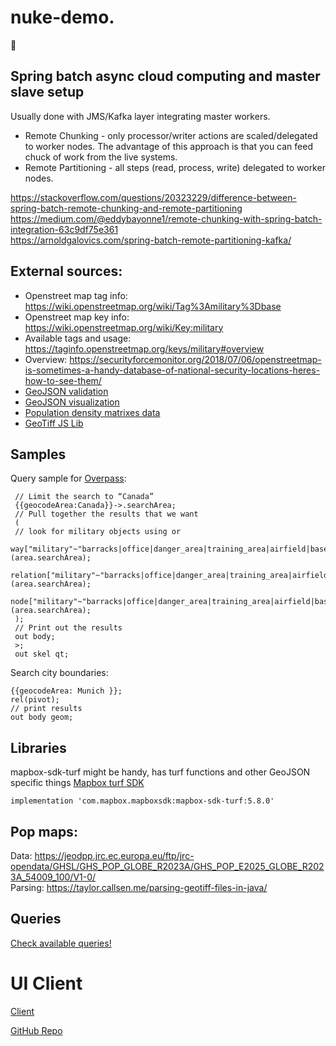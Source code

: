 # nuke-demo.
🥳
## Spring batch async cloud computing and master slave setup

Usually done with JMS/Kafka layer integrating master workers. 

* Remote Chunking - only processor/writer actions are scaled/delegated to worker nodes. The advantage of this approach is that you can feed chuck of work from the live systems.
* Remote Partitioning - all steps (read, process, write) delegated to worker nodes.

https://stackoverflow.com/questions/20323229/difference-between-spring-batch-remote-chunking-and-remote-partitioning  
https://medium.com/@eddybayonne1/remote-chunking-with-spring-batch-integration-63c9df75e361  
https://arnoldgalovics.com/spring-batch-remote-partitioning-kafka/  



## External sources:
* Openstreet map tag info: https://wiki.openstreetmap.org/wiki/Tag%3Amilitary%3Dbase
* Openstreet map key info: https://wiki.openstreetmap.org/wiki/Key:military
* Available tags and usage: https://taginfo.openstreetmap.org/keys/military#overview 
* Overview: https://securityforcemonitor.org/2018/07/06/openstreetmap-is-sometimes-a-handy-database-of-national-security-locations-heres-how-to-see-them/
* [GeoJSON validation](https://geojsonlint.com/)
* [GeoJSON visualization](https://geojson.io/)
* [Population density matrixes data](https://ghsl.jrc.ec.europa.eu/download.php)
* [GeoTiff JS Lib](https://geotiffjs.github.io/)


## Samples
Query sample for [Overpass](https://overpass-turbo.eu/):

     // Limit the search to “Canada”
     {{geocodeArea:Canada}}->.searchArea;
     // Pull together the results that we want
     (
     // look for military objects using or
     way["military"~"barracks|office|danger_area|training_area|airfield|base|naval_base"](area.searchArea);
     relation["military"~"barracks|office|danger_area|training_area|airfield|base|naval_base"](area.searchArea);
     node["military"~"barracks|office|danger_area|training_area|airfield|base|naval_base"](area.searchArea);
     );
     // Print out the results
     out body;
     >;
     out skel qt;

Search city boundaries:

    {{geocodeArea: Munich }};
    rel(pivot);
    // print results
    out body geom;

## Libraries
mapbox-sdk-turf might be handy, has turf functions and other GeoJSON specific things [Mapbox turf SDK](https://docs.mapbox.com/android/java/guides/turf/)  

    implementation 'com.mapbox.mapboxsdk:mapbox-sdk-turf:5.8.0'

## Pop maps:
Data: https://jeodpp.jrc.ec.europa.eu/ftp/jrc-opendata/GHSL/GHS_POP_GLOBE_R2023A/GHS_POP_E2025_GLOBE_R2023A_54009_100/V1-0/  
Parsing: https://taylor.callsen.me/parsing-geotiff-files-in-java/  

## Queries

[Check available queries!](./queries.md)

# UI Client

[Client](https://nuke-calculator.netlify.app/)

[GitHub Repo](https://github.com/gsaukov/nuke-client)
